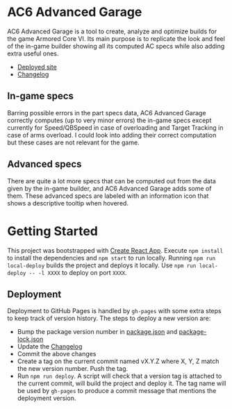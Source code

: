 # AC6 Advanced Garage

AC6 Advanced Garage is a tool to create, analyze and optimize builds for the game Armored Core VI. Its main purpose is to replicate the look and feel of the in-game builder showing all its computed AC specs while also adding extra useful ones. 

* [Deployed site](https://matteosal.github.io/ac6-advanced-garage)
* [Changelog](https://github.com/matteosal/ac6-advanced-garage/blob/master/CHANGELOG.md)

## In-game specs

Barring possible errors in the part specs data, AC6 Advanced Garage correctly computes (up to very minor errors) the in-game specs except currently for Speed/QBSpeed in case of overloading and Target Tracking in case of arms overload. I could look into adding their correct computation but these cases are not relevant for the game.

## Advanced specs

There are quite a lot more specs that can be computed out from the data given by the in-game builder, and AC6 Advanced Garage adds some of them. These advanced specs are labeled with an information icon that shows a descriptive tooltip when hovered.

# Getting Started

This project was bootstrapped with [Create React App](https://github.com/facebook/create-react-app). Execute `npm install` to install the dependencies and `npm start` to run locally. Running `npm run local-deploy` builds the project and deploys it locally. Use `npm run local-deploy -- -l XXXX` to deploy on port `XXXX`.

## Deployment

Deployment to GitHub Pages is handled by `gh-pages` with some extra steps to keep track of version history. The steps to deploy a new version are:

* Bump the package version number in [package.json](https://github.com/matteosal/ac6-advanced-garage/blob/master/package.json) and [package-lock.json](https://github.com/matteosal/ac6-advanced-garage/blob/master/package-lock.json)
* Update the [Changelog](https://github.com/matteosal/ac6-advanced-garage/blob/master/CHANGELOG.md)
* Commit the above changes
* Create a tag on the current commit named vX.Y.Z where X, Y, Z match the new version number. Push the tag.
* Run `npm run deploy`. A script will check that a version tag is attached to the current commit, will build the project and deploy it. The tag name will be used by `gh-pages` to produce a commit message that mentions the deployment version.
